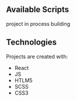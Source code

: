 ## Available Scripts

project in process building


## Technologies
Projects are created with:
* React
* JS
* HTLM5
* SCSS
* CSS3
